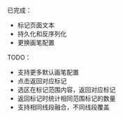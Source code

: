 已完成：
* 标记页面文本
* 持久化和反序列化
* 更换画笔配置

TODO：
* 支持更多默认画笔配置
* 点击返回对应标记
* 选区在标记范围内容，返回对应标记
* 返回标记时统计相同范围标记的数量
* 支持相同线段融合，不同线段覆盖